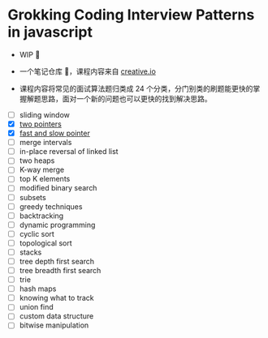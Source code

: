 # Grokking Coding Interview Patterns in javascript

- WIP :beginner:

- 一个笔记仓库  :notebook_with_decorative_cover:，课程内容来自 [creative.io](https://www.educative.io/courses/grokking-coding-interview-patterns-javascript)
- 课程内容将常见的面试算法题归类成 24 个分类，分门别类的刷题能更快的掌握解题思路，面对一个新的问题也可以更快的找到解决思路。

- [ ] sliding window
- [x] [two pointers](./src/two_pointers/README.md)
- [x] [fast and slow pointer](./src/fast_and_slow_pointers/README.md)
- [ ] merge intervals
- [ ] in-place reversal of linked list
- [ ] two heaps
- [ ] K-way merge
- [ ] top K elements
- [ ] modified binary search
- [ ] subsets
- [ ] greedy techniques
- [ ] backtracking
- [ ] dynamic programming
- [ ] cyclic sort
- [ ] topological sort
- [ ] stacks
- [ ] tree depth first search
- [ ] tree breadth first search
- [ ] trie
- [ ] hash maps
- [ ] knowing what to track
- [ ] union find
- [ ] custom data structure
- [ ] bitwise manipulation
